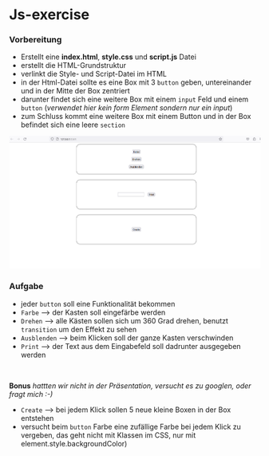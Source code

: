 # Js-exercise

### Vorbereitung

- Erstellt eine **index.html**, **style.css** und **script.js** Datei
- erstellt die HTML-Grundstruktur
- verlinkt die Style- und Script-Datei im HTML
- in der Html-Datei sollte es eine Box mit 3 `button` geben, untereinander und in der Mitte der Box zentriert 
- darunter findet sich eine weitere Box mit einem `input` Feld und einem `button` (*verwendet hier kein form Element sondern nur ein input*)
- zum Schluss kommt eine weitere Box mit einem Button und in der Box befindet sich eine leere `section`


![Vorschau der Seite](mockup.png)

### Aufgabe
- jeder `button` soll eine Funktionalität bekommen
- `Farbe` --> der Kasten soll eingefärbe werden 
- `Drehen` --> alle Kästen sollen sich um 360 Grad drehen, benutzt `transition` um den Effekt zu sehen 
- `Ausblenden` --> beim Klicken soll der ganze Kasten verschwinden
- `Print` --> der Text aus dem Eingabefeld soll dadrunter ausgegeben werden
<br>

**Bonus** *hattten wir nicht in der Präsentation, versucht es zu googlen, oder fragt mich :-)*
- `Create` --> bei jedem Klick sollen 5 neue kleine Boxen in der Box entstehen
- versucht beim `button` Farbe eine zufällige Farbe bei jedem Klick zu vergeben, das geht nicht mit Klassen im CSS, nur mit element.style.backgroundColor)
